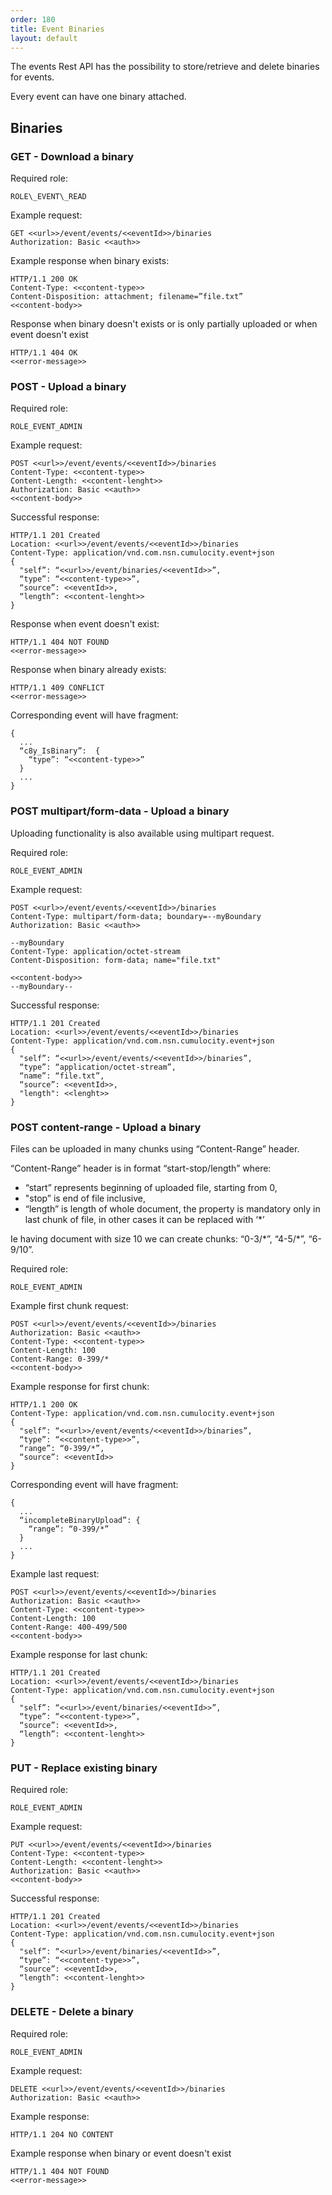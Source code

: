 ```yaml
---
order: 180
title: Event Binaries
layout: default
---
```


The events Rest API has the possibility to store/retrieve and delete binaries for events.

Every event can have one binary attached.

## Binaries

### GET - Download a binary

Required role: 

    ROLE\_EVENT\_READ

Example request:

    GET <<url>>/event/events/<<eventId>>/binaries
    Authorization: Basic <<auth>>
    
Example response when binary exists:

    HTTP/1.1 200 OK
    Content-Type: <<content-type>>
    Content-Disposition: attachment; filename=”file.txt”
    <<content-body>>

Response when binary doesn't exists or is only partially uploaded or when event doesn't exist

    HTTP/1.1 404 OK
    <<error-message>>
    

### POST - Upload a binary

Required role: 

    ROLE_EVENT_ADMIN

Example request:

    POST <<url>>/event/events/<<eventId>>/binaries
    Content-Type: <<content-type>>
    Content-Length: <<content-lenght>>
    Authorization: Basic <<auth>>
    <<content-body>>
    
Successful response:
    
    HTTP/1.1 201 Created
    Location: <<url>>/event/events/<<eventId>>/binaries
    Content-Type: application/vnd.com.nsn.cumulocity.event+json
    {
      "self”: “<<url>>/event/binaries/<<eventId>>”,
      “type”: “<<content-type>>”,
      “source”: <<eventId>>,
      “length”: <<content-lenght>>
    }

Response when event doesn't exist:

    HTTP/1.1 404 NOT FOUND
    <<error-message>>
    
Response when binary already exists:
 
    HTTP/1.1 409 CONFLICT
    <<error-message>>

Corresponding event will have fragment:

    {
      ...
      “c8y_IsBinary”:  {
        “type”: “<<content-type>>”
      }
      ...
    }

### POST multipart/form-data - Upload a binary

Uploading functionality is also available using multipart request.

Required role: 

    ROLE_EVENT_ADMIN

Example request:

    POST <<url>>/event/events/<<eventId>>/binaries
    Content-Type: multipart/form-data; boundary=--myBoundary
    Authorization: Basic <<auth>>
    
    --myBoundary
    Content-Type: application/octet-stream
    Content-Disposition: form-data; name="file.txt"
    
    <<content-body>>
    --myBoundary--
    
Successful response:

    HTTP/1.1 201 Created
    Location: <<url>>/event/events/<<eventId>>/binaries
    Content-Type: application/vnd.com.nsn.cumulocity.event+json
    {
      "self”: “<<url>>/event/events/<<eventId>>/binaries”,
      “type”: “application/octet-stream”,
      “name”: “file.txt”,
      “source”: <<eventId>>,
      "length": <<lenght>>
    }

### POST content-range - Upload a binary

Files can be uploaded  in many chunks using “Content-Range” header. 

“Content-Range” header is in format “start-stop/length” where:
* “start” represents beginning of uploaded file, starting from 0, 
* "stop” is end of file inclusive, 
* “length” is length of whole document, the property is mandatory only in last chunk of file, in other cases it can be replaced with ‘*’

Ie having document with size 10 we can create chunks: “0-3/\*”, “4-5/\*”, “6-9/10”.

Required role: 

    ROLE_EVENT_ADMIN
    
Example first chunk request:

    POST <<url>>/event/events/<<eventId>>/binaries
    Authorization: Basic <<auth>>
    Content-Type: <<content-type>>
    Content-Length: 100
    Content-Range: 0-399/*
    <<content-body>>

Example response for first chunk:

    HTTP/1.1 200 OK
    Content-Type: application/vnd.com.nsn.cumulocity.event+json
    {
      "self”: “<<url>>/event/events/<<eventId>>/binaries”,
      “type”: “<<content-type>>”,
      “range”: “0-399/*”,
      “source”: <<eventId>>
    }
    
Corresponding event will have fragment:

    {
      ...
      “incompleteBinaryUpload”: {
        “range”: “0-399/*”
      }
      ...
    }
    
Example last request:

    POST <<url>>/event/events/<<eventId>>/binaries
    Authorization: Basic <<auth>>
    Content-Type: <<content-type>>
    Content-Length: 100
    Content-Range: 400-499/500
    <<content-body>>
    
Example response for last chunk:

    HTTP/1.1 201 Created
    Location: <<url>>/event/events/<<eventId>>/binaries
    Content-Type: application/vnd.com.nsn.cumulocity.event+json
    {
      "self”: “<<url>>/event/binaries/<<eventId>>”,
      “type”: “<<content-type>>”,
      “source”: <<eventId>>,
      “length”: <<content-lenght>>
    }

### PUT - Replace existing binary

Required role: 

    ROLE_EVENT_ADMIN  
    
Example request:

    PUT <<url>>/event/events/<<eventId>>/binaries
    Content-Type: <<content-type>>
    Content-Length: <<content-lenght>>
    Authorization: Basic <<auth>>
    <<content-body>>
    
Successful response:
    
    HTTP/1.1 201 Created
    Location: <<url>>/event/events/<<eventId>>/binaries
    Content-Type: application/vnd.com.nsn.cumulocity.event+json
    {
      "self”: “<<url>>/event/binaries/<<eventId>>”,
      “type”: “<<content-type>>”,
      “source”: <<eventId>>,
      “length”: <<content-lenght>>
    }

### DELETE - Delete a binary

Required role: 
    
    ROLE_EVENT_ADMIN

Example request:

    DELETE <<url>>/event/events/<<eventId>>/binaries
    Authorization: Basic <<auth>>
    
Example response:

    HTTP/1.1 204 NO CONTENT
    
Example response when binary or event doesn't exist

    HTTP/1.1 404 NOT FOUND
    <<error-message>>